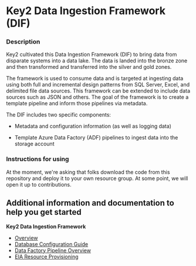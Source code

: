 # Key2 Data Ingestion Framework (DIF)

### Description
Key2 cultivated this Data Ingestion Framework (DIF) to bring data from disparate systems into a data lake.  The data is landed into the bronze zone and then transformed and transferred into the silver and gold zones. 

The framework is used to consume data and is targeted at ingesting data using both full and incremental design patterns from SQL Server, Excel, and delimited file data sources. This framework can be extended to include data sources such as JSON and others.  The goal of the framework is to create a template pipeline and inform those pipelines via metadata.   

The DIF includes two specific components:

- Metadata and configuration information (as well as logging data) 

- Template Azure Data Factory (ADF) pipelines to ingest data into the storage account

### Instructions for using
At the moment, we're asking that folks download the code from this repository and deploy it to your own resource group.  At some point, we will open it up to contributions.

## Additional information and documentation to help you get started

**Key2 Data Ingestion Framework**

- [Overview](https://github.com/Key2Consulting/key2-demo-eia/blob/main/documentation/Key2%20Data%20Ingestion%20Framework%20Overview.docx)
- [Database Configuration Guide](https://github.com/Key2Consulting/key2-demo-eia/blob/main/documentation/Key2%20Data%20Ingestion%20Framework%20-%20Configuration%20Database%20Guide.docx)
- [Data Factory Pipeline Overview](https://github.com/Key2Consulting/key2-demo-eia/blob/main/documentation/Key2%20Data%20Ingestion%20Framework%20-%20ADF%20Pipeline%20Overview.docx)
- [EIA Resource Provisioning](https://github.com/Key2Consulting/key2-demo-eia/blob/main/documentation/Key2%20Azure%20Resource%20Provisioning%20-%20Data%20Integration.docx)


